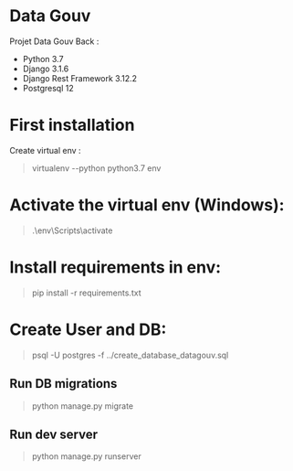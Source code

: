 # Data Gouv

Projet Data Gouv Back :

-   Python 3.7
-   Django 3.1.6
-   Django Rest Framework 3.12.2
-   Postgresql 12

# First installation

Create virtual env :

> virtualenv --python python3.7 env

# Activate the virtual env (Windows):

> .\env\Scripts\activate

# Install requirements in env:

> pip install -r requirements.txt

# Create User and DB:

> psql -U postgres -f ../create_database_datagouv.sql

## Run DB migrations

> python manage.py migrate

## Run dev server

> python manage.py runserver
